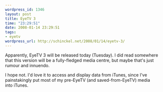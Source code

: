 ```yaml
--- 
wordpress_id: 1346
layout: post
title: EyeTV 3
time: "23:29:51"
date: 2008-01-14 23:29:51
tags: 
- eyetv
wordpress_url: http://schinckel.net/2008/01/14/eyetv-3/
---
```

Apparently, EyeTV 3 will be released today (Tuesday). I did read somewhere that this version will be a fully-fledged media centre, but maybe that's just rumour and innuendo.

I hope not. I'd love it to access and display data from iTunes, since I've painstakingly put most of my pre-EyeTV (and saved-from-EyeTV) media into iTunes.
